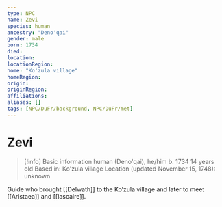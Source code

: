 ```yaml
---
type: NPC
name: Zevi
species: human
ancestry: "Deno'qai"
gender: male
born: 1734
died: 
location: 
locationRegion:
home: "Ko'zula village"
homeRegion:
origin:
originRegion:
affiliations: 
aliases: []
tags: [NPC/DuFr/background, NPC/DuFr/met]
---
```

# Zevi
>[!info] Basic information
>human (Deno'qai), he/him
>b. 1734
>14 years old
>Based in: Ko'zula village
>Location (updated November 15, 1748): unknown

Guide who brought [[Delwath]] to the Ko’zula village and later to meet [[Aristaea]] and [[Iascaire]].